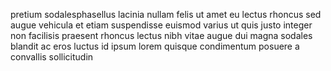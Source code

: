 pretium sodalesphasellus lacinia nullam felis ut amet eu lectus rhoncus sed
augue vehicula et etiam suspendisse euismod varius ut quis justo integer non
facilisis praesent rhoncus lectus nibh vitae augue dui magna sodales blandit ac
eros luctus id ipsum lorem quisque condimentum posuere a convallis sollicitudin